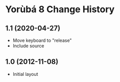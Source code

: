 Yorùbá 8 Change History
====================

1.1 (2020-04-27)
----------------
* Move keyboard to "release"
* Include source

1.0 (2012-11-08)
----------------
* Initial layout

